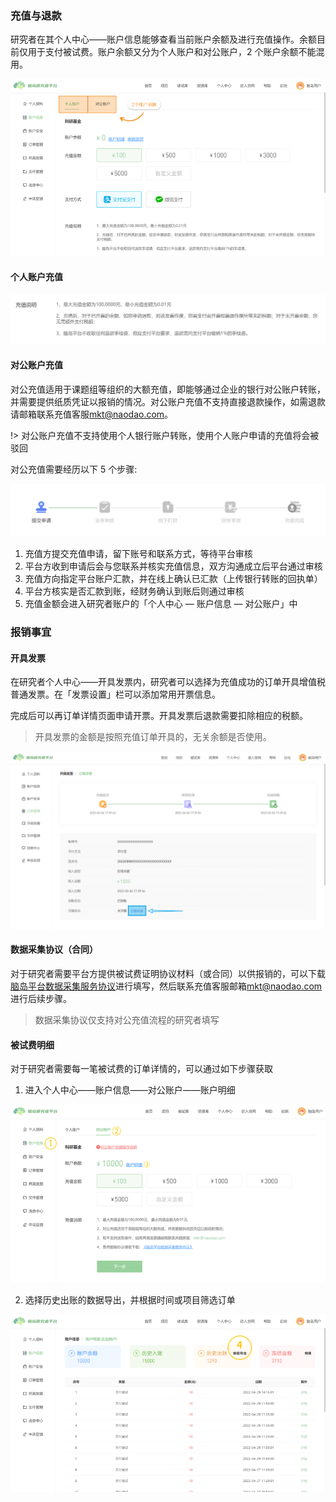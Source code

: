 ### 充值与退款

研究者在其个人中心——账户信息能够查看当前账户余额及进行充值操作。余额目前仅用于支付被试费。账户余额又分为个人账户和对公账户，2 个账户余额不能混用。

![](imgs/Frame%2025.png)

#### 个人账户充值

![](imgs/image-4.png)

#### 对公账户充值

对公充值适用于课题组等组织的大额充值，即能够通过企业的银行对公账户转账，并需要提供纸质凭证以报销的情况。对公账户充值不支持直接退款操作，如需退款请邮箱联系充值客服[mkt@naodao.com](mailto:mkt@naodao.com)。

!> 对公账户充值不支持使用个人银行账户转账，使用个人账户申请的充值将会被驳回

对公充值需要经历以下 5 个步骤:

![](imgs/image-1.png)

1. 充值方提交充值申请，留下账号和联系方式，等待平台审核
2. 平台方收到申请后会与您联系并核实充值信息，双方沟通成立后平台通过审核
3. 充值方向指定平台账户汇款，并在线上确认已汇款（上传银行转账的回执单）
4. 平台方核实是否汇款到账，经财务确认到账后则通过审核
5. 充值金额会进入研究者账户的「个人中心 — 账户信息 — 对公账户」中

### 报销事宜

#### 开具发票

在研究者个人中心——开具发票内，研究者可以选择为充值成功的订单开具增值税普通发票。在「发票设置」栏可以添加常用开票信息。

完成后可以再订单详情页面申请开票。开具发票后退款需要扣除相应的税额。

> 开具发票的金额是按照充值订单开具的，无关余额是否使用。

![](imgs/personal/image-2.png)

#### 数据采集协议（合同）

对于研究者需要平台方提供被试费证明协议材料（或合同）以供报销的，可以下载 [脑岛平台数据采集服务协议](/assets/%E8%84%91%E5%B2%9B%E5%B9%B3%E5%8F%B0%E6%95%B0%E6%8D%AE%E9%87%87%E9%9B%86%E6%9C%8D%E5%8A%A1%E5%8D%8F%E8%AE%AE.docx)进行填写，然后联系充值客服邮箱[mkt@naodao.com](mailto:mkt@naodao.com)进行后续步骤。

> 数据采集协议仅支持对公充值流程的研究者填写

#### 被试费明细

对于研究者需要每一笔被试费的订单详情的，可以通过如下步骤获取

1. 进入个人中心——账户信息——对公账户——账户明细

![](imgs/image-2.png)

2. 选择历史出账的数据导出，并根据时间或项目筛选订单

![](imgs/image-3.png)
